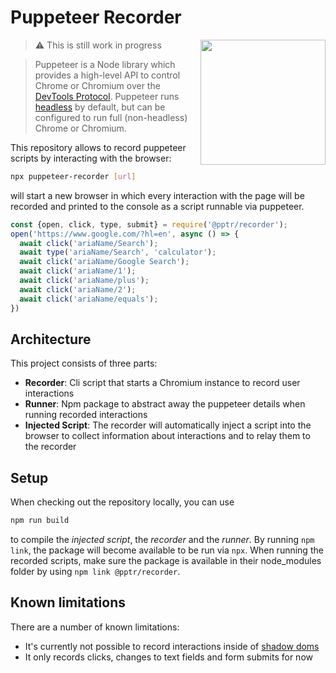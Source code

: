 # Puppeteer Recorder

<img src="https://user-images.githubusercontent.com/10379601/29446482-04f7036a-841f-11e7-9872-91d1fc2ea683.png" height="200" align="right">

> :warning: This is still work in progress

> Puppeteer is a Node library which provides a high-level API to control Chrome or Chromium over the [DevTools Protocol](https://chromedevtools.github.io/devtools-protocol/). Puppeteer runs [headless](https://developers.google.com/web/updates/2017/04/headless-chrome) by default, but can be configured to run full (non-headless) Chrome or Chromium.

This repository allows to record puppeteer scripts by interacting with the browser:

```bash
npx puppeteer-recorder [url]
```

will start a new browser in which every interaction with the page will be recorded and printed to the console as 
a script runnable via puppeteer.

```js
const {open, click, type, submit} = require('@pptr/recorder');
open('https://www.google.com/?hl=en', async () => {
  await click('ariaName/Search');
  await type('ariaName/Search', 'calculator');
  await click('ariaName/Google Search');
  await click('ariaName/1');
  await click('ariaName/plus');
  await click('ariaName/2');
  await click('ariaName/equals');
})
```

## Architecture

This project consists of three parts:
- __Recorder__: Cli script that starts a Chromium instance to record user interactions
- __Runner__: Npm package to abstract away the puppeteer details when running recorded interactions
- __Injected Script__: The recorder will automatically inject a script into the browser to collect information about interactions and to relay them to the recorder

## Setup

When checking out the repository locally, you can use 

```bash
npm run build
```

to compile the _injected script_, the _recorder_ and the _runner_.
By running `npm link`, the package will become available to be run via `npx`.
When running the recorded scripts, make sure the package is available in their node_modules folder by using `npm link @pptr/recorder`.

## Known limitations

There are a number of known limitations:
- It's currently not possible to record interactions inside of [shadow doms](https://github.com/puppeteer/recorder/issues/4)
- It only records clicks, changes to text fields and form submits for now
